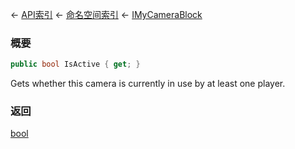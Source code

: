 ← [API索引](Api-Index) ← [命名空间索引](Namespace-Index) ← [IMyCameraBlock](Sandbox.ModAPI.Ingame.IMyCameraBlock)

### 概要

```csharp
public bool IsActive { get; }
```

Gets whether this camera is currently in use by at least one player.

### 返回

[bool](https://docs.microsoft.com/en-us/dotnet/api/System.Boolean?view=netframework-4.6)


